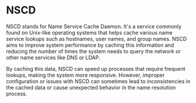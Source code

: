 
# NSCD

NSCD stands for Name Service Cache Daemon. It's a service commonly found on Unix-like operating systems that helps cache various name service lookups such as hostnames, user names, and group names. NSCD aims to improve system performance by caching this information and reducing the number of times the system needs to query the network or other name services like DNS or LDAP.

By caching this data, NSCD can speed up processes that require frequent lookups, making the system more responsive. However, improper configuration or issues with NSCD can sometimes lead to inconsistencies in the cached data or cause unexpected behavior in the name resolution process.
